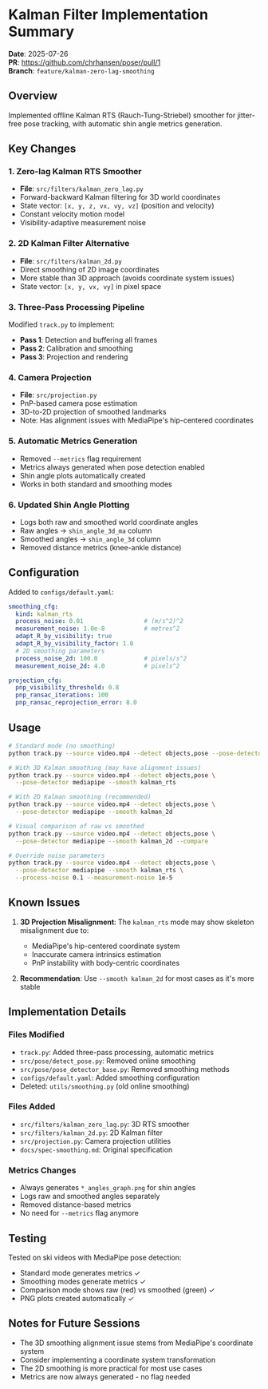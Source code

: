 # Kalman Filter Implementation Summary

**Date**: 2025-07-26  
**PR**: https://github.com/chrhansen/poser/pull/1  
**Branch**: `feature/kalman-zero-lag-smoothing`

## Overview

Implemented offline Kalman RTS (Rauch-Tung-Striebel) smoother for jitter-free pose tracking, with automatic shin angle metrics generation.

## Key Changes

### 1. Zero-lag Kalman RTS Smoother
- **File**: `src/filters/kalman_zero_lag.py`
- Forward-backward Kalman filtering for 3D world coordinates
- State vector: `[x, y, z, vx, vy, vz]` (position and velocity)
- Constant velocity motion model
- Visibility-adaptive measurement noise

### 2. 2D Kalman Filter Alternative
- **File**: `src/filters/kalman_2d.py`
- Direct smoothing of 2D image coordinates
- More stable than 3D approach (avoids coordinate system issues)
- State vector: `[x, y, vx, vy]` in pixel space

### 3. Three-Pass Processing Pipeline
Modified `track.py` to implement:
- **Pass 1**: Detection and buffering all frames
- **Pass 2**: Calibration and smoothing
- **Pass 3**: Projection and rendering

### 4. Camera Projection
- **File**: `src/projection.py`
- PnP-based camera pose estimation
- 3D-to-2D projection of smoothed landmarks
- Note: Has alignment issues with MediaPipe's hip-centered coordinates

### 5. Automatic Metrics Generation
- Removed `--metrics` flag requirement
- Metrics always generated when pose detection enabled
- Shin angle plots automatically created
- Works in both standard and smoothing modes

### 6. Updated Shin Angle Plotting
- Logs both raw and smoothed world coordinate angles
- Raw angles → `shin_angle_3d_ma` column
- Smoothed angles → `shin_angle_3d` column
- Removed distance metrics (knee-ankle distance)

## Configuration

Added to `configs/default.yaml`:
```yaml
smoothing_cfg:
  kind: kalman_rts
  process_noise: 0.01                 # (m/s^2)^2
  measurement_noise: 1.0e-8           # metres^2
  adapt_R_by_visibility: true
  adapt_R_by_visibility_factor: 1.0
  # 2D smoothing parameters
  process_noise_2d: 100.0             # pixels/s^2
  measurement_noise_2d: 4.0           # pixels^2

projection_cfg:
  pnp_visibility_threshold: 0.8
  pnp_ransac_iterations: 100
  pnp_ransac_reprojection_error: 8.0
```

## Usage

```bash
# Standard mode (no smoothing)
python track.py --source video.mp4 --detect objects,pose --pose-detector mediapipe

# With 3D Kalman smoothing (may have alignment issues)
python track.py --source video.mp4 --detect objects,pose \
  --pose-detector mediapipe --smooth kalman_rts

# With 2D Kalman smoothing (recommended)
python track.py --source video.mp4 --detect objects,pose \
  --pose-detector mediapipe --smooth kalman_2d

# Visual comparison of raw vs smoothed
python track.py --source video.mp4 --detect objects,pose \
  --pose-detector mediapipe --smooth kalman_2d --compare

# Override noise parameters
python track.py --source video.mp4 --detect objects,pose \
  --pose-detector mediapipe --smooth kalman_rts \
  --process-noise 0.1 --measurement-noise 1e-5
```

## Known Issues

1. **3D Projection Misalignment**: The `kalman_rts` mode may show skeleton misalignment due to:
   - MediaPipe's hip-centered coordinate system
   - Inaccurate camera intrinsics estimation
   - PnP instability with body-centric coordinates

2. **Recommendation**: Use `--smooth kalman_2d` for most cases as it's more stable

## Implementation Details

### Files Modified
- `track.py`: Added three-pass processing, automatic metrics
- `src/pose/detect_pose.py`: Removed online smoothing
- `src/pose/pose_detector_base.py`: Removed smoothing methods
- `configs/default.yaml`: Added smoothing configuration
- Deleted: `utils/smoothing.py` (old online smoothing)

### Files Added
- `src/filters/kalman_zero_lag.py`: 3D RTS smoother
- `src/filters/kalman_2d.py`: 2D Kalman filter
- `src/projection.py`: Camera projection utilities
- `docs/spec-smoothing.md`: Original specification

### Metrics Changes
- Always generates `*_angles_graph.png` for shin angles
- Logs raw and smoothed angles separately
- Removed distance-based metrics
- No need for `--metrics` flag anymore

## Testing

Tested on ski videos with MediaPipe pose detection:
- Standard mode generates metrics ✓
- Smoothing modes generate metrics ✓
- Comparison mode shows raw (red) vs smoothed (green) ✓
- PNG plots created automatically ✓

## Notes for Future Sessions

- The 3D smoothing alignment issue stems from MediaPipe's coordinate system
- Consider implementing a coordinate system transformation
- The 2D smoothing is more practical for most use cases
- Metrics are now always generated - no flag needed